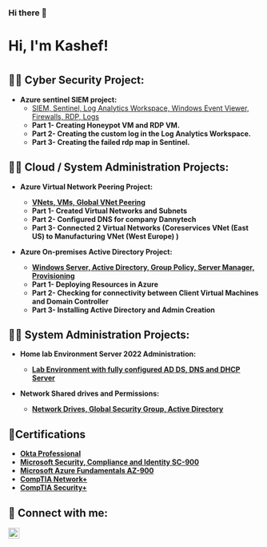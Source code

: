 ### Hi there 👋

<h1>Hi, I'm Kashef! <h1>

  <h2>👨‍💻 Cyber Security Project:</h2>

- <b>Azure sentinel SIEM project:</b>
  - [SIEM, Sentinel, Log Analytics Workspace, Windows Event Viewer, Firewalls, RDP, Logs](https://github.com/kdaniel01/SIEMproject)
  - <b>Part 1- Creating Honeypot VM and RDP VM.<br />
  - <b>Part 2- Creating the custom log in the Log Analytics Workspace.<br />
  - <b>Part 3- Creating the failed rdp map in Sentinel.<br />
  
  
<h2>👨‍💻 Cloud / System Administration Projects:</h2>

- <b>Azure Virtual Network Peering Project:</b>
  - [VNets, VMs, Global VNet Peering](https://github.com/kdaniel01/Azure-Virtual-Network-Peering-Project)
  - <b>Part 1- Created Virtual Networks and Subnets<br /> 
  - <b>Part 2- Configured DNS for company Dannytech<br />
  - <b>Part 3- Connected 2 Virtual Networks (Coreservices VNet (East US) to Manufacturing VNet (West Europe) )<br />

  
  
- <b>Azure On-premises Active Directory Project:</b>
  - [Windows Server, Active Directory, Group Policy, Server Manager, Provisioning](https://github.com/kdaniel01/Azure-On-Prem-Active-Directory-)
  - <b>Part 1- Deploying Resources in Azure<br /> 
  - <b>Part 2- Checking for connectivity between Client Virtual Machines and Domain Controller<br />
  - <b>Part 3- Installing Active Directory and Admin Creation<br />
  
<h2>👨‍💻 System Administration Projects:</h2>
  
- <b>Home lab Environment Server 2022 Administration:</b>
  - [Lab Environment with fully configured AD DS, DNS and DHCP Server](https://github.com/kdaniel01/HomeLab-Environment-) 
  
- <b> Network Shared drives and Permissions:</b>
  - [Network Drives, Global Security Group, Active Directory](https://github.com/kdaniel01/Network-Drives-and-Permissions) 

  
  
<h2>📄Certifications</h2>

- [Okta Professional](https://www.credly.com/badges/1480995e-e778-4f27-8eac-c61e7c6f912f/linked_in_profile)
- [Microsoft Security, Compliance and Identity SC-900](https://learn.microsoft.com/en-us/users/kashefdaniel-6844/credentials/9134c06a8bcee97?ref=https%3A%2F%2Fwww.linkedin.com%2F)
- [Microsoft Azure Fundamentals AZ-900](https://www.credly.com/badges/cb38b5e2-315a-465e-893e-fa1db796e06b/linked_in_profile)
- [CompTIA Network+](https://www.credly.com/badges/1a45bb00-bd54-4d22-8c7a-4925f0d9e5f9)
- [CompTIA Security+](https://www.credly.com/badges/c8f97729-8886-4dc3-9ed7-84ea65430ab4)



<h2> 🤳 Connect with me:</h2>

[<img align="left" alt="JoshMadakor | LinkedIn" width="22px" src="https://cdn.jsdelivr.net/npm/simple-icons@v3/icons/linkedin.svg" />][linkedin]

[linkedin]: https://www.linkedin.com/in/kashef-akeem-daniel/



